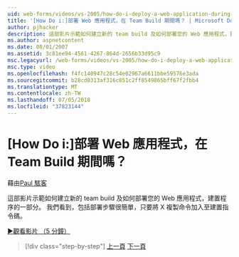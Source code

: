 ```yaml
---
uid: web-forms/videos/vs-2005/how-do-i-deploy-a-web-application-during-a-team-build
title: '[How Do i:]部署 Web 應用程式，在 Team Build 期間嗎？ | Microsoft Docs'
author: pjhacker
description: 這部影片示範如何建立新的 team build 及如何部署您的 Web 應用程式，建置程序的一部分。 我們看到包括來部署...
ms.author: aspnetcontent
ms.date: 08/01/2007
ms.assetid: 3c81ee94-4561-4267-864d-2656b33d95c9
msc.legacyurl: /web-forms/videos/vs-2005/how-do-i-deploy-a-web-application-during-a-team-build
msc.type: video
ms.openlocfilehash: f4fc140947c28c54e02967a6611bbe59576e3ada
ms.sourcegitcommit: b28cd0313af316c051c2ff8549865bff67f2fbb4
ms.translationtype: MT
ms.contentlocale: zh-TW
ms.lasthandoff: 07/05/2018
ms.locfileid: "37823144"
---
```

<a name="how-do-i-deploy-a-web-application-during-a-team-build"></a>[How Do i:]部署 Web 應用程式，在 Team Build 期間嗎？
====================
藉由[Paul 駭客](https://github.com/pjhacker)

這部影片示範如何建立新的 team build 及如何部署您的 Web 應用程式，建置程序的一部分。 我們看到，包括部署步驟很簡單，只要將 X 複製命令加入至建置指令碼。

[&#9654;觀看影片 （5 分鐘）](https://channel9.msdn.com/Blogs/ASP-NET-Site-Videos/how-do-i-deploy-a-web-application-during-a-team-build)

> [!div class="step-by-step"]
> [上一頁](how-do-i-automate-testing-using-team-build.md)
> [下一頁](how-do-i-run-unit-tests-against-a-deployed-database.md)

